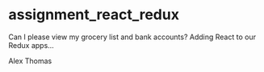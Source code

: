 # assignment_react_redux
Can I please view my grocery list and bank accounts? Adding React to our Redux apps...


Alex Thomas
